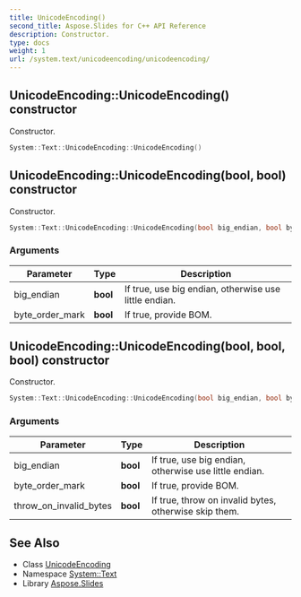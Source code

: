 ```yaml
---
title: UnicodeEncoding()
second_title: Aspose.Slides for C++ API Reference
description: Constructor.
type: docs
weight: 1
url: /system.text/unicodeencoding/unicodeencoding/
---
```

## UnicodeEncoding::UnicodeEncoding() constructor


Constructor.

```cpp
System::Text::UnicodeEncoding::UnicodeEncoding()
```

## UnicodeEncoding::UnicodeEncoding(bool, bool) constructor


Constructor.

```cpp
System::Text::UnicodeEncoding::UnicodeEncoding(bool big_endian, bool byte_order_mark)
```


### Arguments

| Parameter | Type | Description |
| --- | --- | --- |
| big_endian | **bool** | If true, use big endian, otherwise use little endian. |
| byte_order_mark | **bool** | If true, provide BOM. |

## UnicodeEncoding::UnicodeEncoding(bool, bool, bool) constructor


Constructor.

```cpp
System::Text::UnicodeEncoding::UnicodeEncoding(bool big_endian, bool byte_order_mark, bool throw_on_invalid_bytes)
```


### Arguments

| Parameter | Type | Description |
| --- | --- | --- |
| big_endian | **bool** | If true, use big endian, otherwise use little endian. |
| byte_order_mark | **bool** | If true, provide BOM. |
| throw_on_invalid_bytes | **bool** | If true, throw on invalid bytes, otherwise skip them. |

## See Also

* Class [UnicodeEncoding](../)
* Namespace [System::Text](../../)
* Library [Aspose.Slides](../../../)